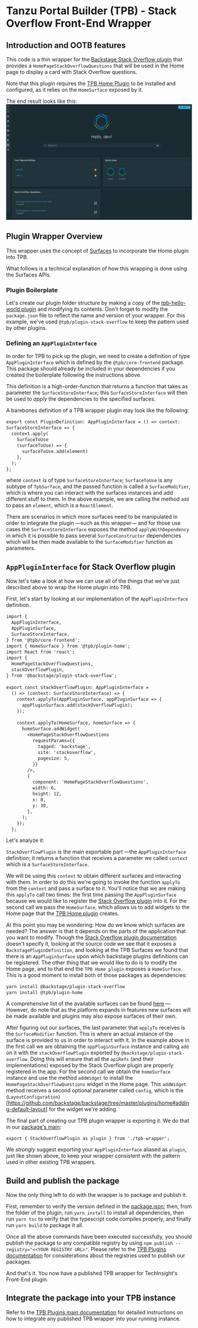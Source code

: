 # Tanzu Portal Builder (TPB) - Stack Overflow Front-End Wrapper

## Introduction and OOTB features

This code is a thin wrapper for the [Backstage Stack Overflow plugin](https://github.com/backstage/backstage/tree/master/plugins/stack-overflow) that provides a `HomePageStackOverflowQuestions` that will be used in the Home page to display a card with Stack Overflow questions.

Note that this plugin requires the [TPB Home Plugin](../tpb-home/) to be installed and configured, as it relies on the `HomeSurface` exposed by it.

The end result looks like this:
![Home Page with Stack Overflow questions](./docs/stackoverflow-questions.png)

## Plugin Wrapper Overview

This wrapper uses the concept of [Surfaces](../../README.md#frontend-plugins) to incorporate the Home plugin into TPB.

What follows is a technical explanation of how this wrapping is done using the Surfaces APIs.

### Plugin Boilerplate

Let's create our plugin folder structure by making a copy of the [tpb-hello-world plugin](../tpb-hello-world/) and modifying its contents.
Don't forget to modify the `package.json` file to reflect the name and version of your wrapper. For this example, we've used `@tpb/plugin-stack-overflow` to keep the pattern used by other plugins.

### Defining an `AppPluginInterface`

In order for TPB to pick up the plugin, we need to create a definition of type `AppPluginInterface` which is defined by the `@tpb/core-frontend` package. This package should already be included in your dependencies if you created the boilerplate following the instructions above.

This definition is a high-order-function that returns a function that takes as parameter the `SurfaceStoreInterface`; this `SurfaceStoreInterface` will then be used to _apply_ the dependencies to the specified surfaces.

A barebones definition of a TPB wrapper plugin may look like the following:

```
export const PluginDefinition: AppPluginInterface = () => context: SurfaceStoreInterface => {
  context.apply(
    SurfaceToUse
    (surfaceToUse) => {
      surfaceToUse.add(element)
    },
  );
};

```

where `context` is of type `SurfaceStoreInterface`; `SurfaceToUse` is any subtype of `TpbSurface`, and the passed function is called a `SurfaceModifier`, which is where you can interact with the surfaces instances and add different stuff to them.
In the above example, we are calling the method `add` to pass an `element`, which is a `ReactElement`.

There are scenarios in which more surfaces need to be manipulated in order to integrate the plugin —such as this wrapper— and for those use cases the `SurfaceStoreInterface` exposes the method `applyWithDependency` in which it is possible to pass several `SurfaceConstructor` dependencies which will be then made available to the `SurfaceModifier` function as parameters.

## `AppPluginInterface` for Stack Overflow plugin

Now let's take a look at how we can use all of the things that we've just described above to wrap the Home plugin into TPB.

First, let's start by looking at our implementation of the `AppPluginInterface` definition.

```
import {
  AppPluginInterface,
  AppPluginSurface,
  SurfaceStoreInterface,
} from '@tpb/core-frontend';
import { HomeSurface } from '@tpb/plugin-home';
import React from 'react';
import {
  HomePageStackOverflowQuestions,
  stackOverflowPlugin,
} from '@backstage/plugin-stack-overflow';

export const StackOverflowPlugin: AppPluginInterface =
  () => (context: SurfaceStoreInterface) => {
    context.applyTo(AppPluginSurface, appPluginSurface => {
      appPluginSurface.add(stackOverflowPlugin);
    });

    context.applyTo(HomeSurface, homeSurface => {
      homeSurface.addWidget(
        <HomePageStackOverflowQuestions
          requestParams={{
            tagged: 'backstage',
            site: 'stackoverflow',
            pagesize: 5,
          }}
        />,
        {
          component: 'HomePageStackOverflowQuestions',
          width: 6,
          height: 12,
          x: 0,
          y: 30,
        },
      );
    });
  };

```

Let's analyze it:

`StackOverflowPlugin` is the main exportable part —the `AppPluginInterface` definition; it returns a function that receives a parameter we called `context` which is a `SurfaceStoreInterface`.

We will be using this `context` to obtain different surfaces and interacting with them.
In order to do this we're going to invoke the function `applyTo` from the `context` and pass a surface to it.
You'll notice that we are making this `applyTo` call two times: the first time passing the `AppPluginSurface` because we would like to register the [Stack Overflow plugin](https://github.com/backstage/backstage/blob/master/plugins/stack-overflow/src/index.ts#L23C7-L23C7) into it. For the second call we pass the `HomeSurface`, which allows us to add widgets to the Home page that the [TPB Home plugin](../tpb-home/) creates.

At this point you may be wondering: How do we know which surfaces are needed?
The answer is that it depends on the parts of the application that you want to modify. Though the [Stack Overflow plugin documentation](https://github.com/backstage/backstage/blob/master/plugins/stack-overflow/README.md) doesn't specify it, looking at the source code we see that it exposes a `BackstagePluginDefinition`, and looking at the TPB Surfaces we found that there is an `AppPluginSurface` upon which backstage plugins definitions can be registered. The other thing that we would like to do is to modify the Home page, and to that end the `TPB Home plugin` exposes a `HomeSurface`. This is a good moment to install both of those packages as dependencies:

```
yarn install @backstage/plugin-stack-overflow
yarn install @tpb/plugin-home
```

A comprehensive list of the available surfaces can be found [here](../../README.md) —However, do note that as the platform expands in features new surfaces will be made available and plugins may also expose surfaces of their own.

After figuring out our surfaces, the last parameter that `applyTo` receives is the `SurfaceModifier` function. This is where an actual instance of the surface is provided to us in order to interact with it.
In the example above in the first call we are obtaining the `appPluginSurface` instance and calling `add` on it with the `stackOverflowPlugin` exported by `@backstage/plugin-stack-overflow`. Doing this will ensure that all the `apiRefs` (and their implementations) exposed by the Stack Overflow plugin are properly registered in the app.
For the second call we obtain the `homeSurface` instance and use the method `addWidget` to install the `HomePageStackOverflowQuestions` widget in the Home page. This `addWidget` method receives a second optional parameter called `config`, which is the (`LayoutConfiguration`)[https://github.com/backstage/backstage/tree/master/plugins/home#adding-default-layout] for the widget we're adding.

The final part of creating our TPB plugin wrapper is exporting it. We do that in our [package's main](./src/index.ts):

```
export { StackOverflowPlugin as plugin } from './tpb-wrapper';
```

We _strongly_ suggest exporting your `AppPluginInterface` aliased as `plugin`, just like shown above, to keep your wrapper consistent with the pattern used in other existing TPB wrappers.

## Build and publish the package

Now the only thing left to do with the wrapper is to package and publish it.

First, remember to verify the version defined in the [package.json](./package.json); then, from the folder of the plugin, run `yarn install` to install all dependencies, then run `yarn tsc` to verify that the typescript code compiles properly, and finally run `yarn build` to package it all.

Once all the above commands have been executed successfully, you should publish the package to any compatible registry by using `npm publish --registry="<<YOUR REGISTRY URL>"`.
Please refer to the [TPB Plugins documentation](../README.md) for considerations about the registries used to publish our packages.

And that's it. You now have a published TPB wrapper for TechInsight's Front-End plugin.

## Integrate the package into your TPB instance

Refer to the [TPB Plugins main documentation](../README.md) for detailed instructions on how to integrate any published TPB wrapper into your running instance.
